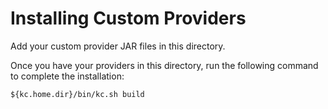 Installing Custom Providers
===========================

Add your custom provider JAR files in this directory.

Once you have your providers in this directory, run the following command to complete the installation:

```
${kc.home.dir}/bin/kc.sh build

